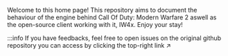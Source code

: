 <!-- TITLE:IW4x - MW2 Wiki home page -->

Welcome to this home page!
This repository aims to document the behaviour of the engine behind Call Of Duty: Modern Warfare 2 aswell as the open-source client working with it, IW4x.
Enjoy your stay!

:::info 
If you have feedbacks, feel free to open issues on the original github repository you can access by clicking the top-right link ↗

